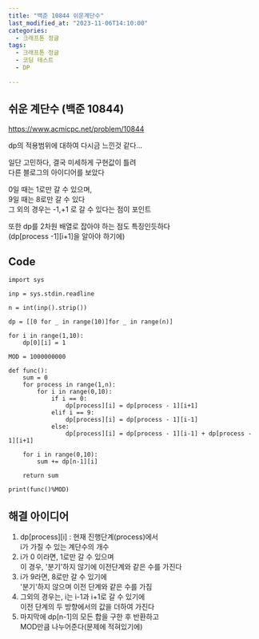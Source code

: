 ```yaml
---
title: "백준 10844 쉬운계단수"
last_modified_at: "2023-11-06T14:10:00"
categories:
  - 크래프톤 정글
tags:
  - 크래프톤 정글
  - 코딩 테스트
  - DP

---
```


## 쉬운 계단수 (백준 10844)
  <https://www.acmicpc.net/problem/10844>

  dp의 적용범위에 대하여 다시금 느낀것 같다...<br>

  일단 고민하다, 결국 미세하게 구현값이 틀려<br>
  다른 블로그의 아이디어를 보았다<br>

  0일 때는 1로만 갈 수 있으며,<br>
  9일 때는 8로만 갈 수 있다<br>
  그 외의 경우는 -1,+1 로 갈 수 있다는 점이 포인트<br>

  또한 dp를 2차원 배열로 잡아야 하는 점도 특징인듯하다<br>
  (dp[process -1][i+1]을 알아야 하기에)

## Code
```
import sys

inp = sys.stdin.readline

n = int(inp().strip())

dp = [[0 for _ in range(10)]for _ in range(n)]

for i in range(1,10):
    dp[0][i] = 1

MOD = 1000000000

def func():
    sum = 0
    for process in range(1,n):
        for i in range(0,10):
            if i == 0:
                dp[process][i] = dp[process - 1][i+1]
            elif i == 9:
                dp[process][i] = dp[process - 1][i-1]
            else:
                dp[process][i] = dp[process - 1][i-1] + dp[process - 1][i+1]

    for i in range(0,10):
        sum += dp[n-1][i]

    return sum

print(func()%MOD)

```

## 해결 아이디어
  1. dp[process][i] : 현재 진행단계(process)에서<br>
     i가 가질 수 있는 계단수의 개수
  2. i가 0 이라면, 1로만 갈 수 있으며<br>
     이 경우, '분기'하지 않기에 이전단계와 같은 수를 가진다
  3. i가 9라면, 8로만 갈 수 있기에<br>
     '분기'하지 않으며 이전 단계와 같은 수를 가짐
  4. 그외의 경우는, i는 i-1과 i+1로 갈 수 있기에<br>
     이전 단계의 두 방향에서의 값을 더하여 가진다
  5. 마지막에 dp[n-1]의 모든 합을 구한 후 반환하고<br>
     MOD만큼 나누어준다(문제에 적혀있기에)
